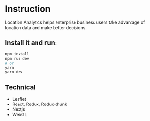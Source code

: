 # Instruction 
Location Analytics helps enterprise business users take advantage of location data and make better decisions.

## Install it and run:

```bash
npm install
npm run dev
# or
yarn
yarn dev
```

## Technical
 - Leaflet
 - React, Redux, Redux-thunk
 - Nextjs
 - WebGL